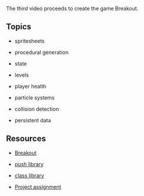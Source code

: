 The third video proceeds to create the game Breakout.

## Topics

- spritesheets

- procedural generation

- state

- levels

- player health

- particle systems

- collision detection

- persistent data

## Resources

- [Breakout](https://youtu.be/pGpn2YMXtdg)

- [push library](https://github.com/Ulydev/push)

- [class library](https://github.com/vrld/hump/blob/master/class.lua)

- [Project assignment](https://docs.cs50.net/ocw/games/assignments/2/assignment2.html)
